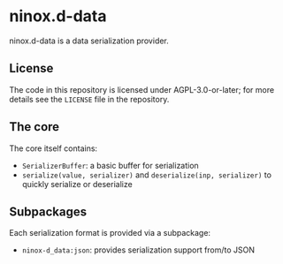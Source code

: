 # ninox.d-data

ninox.d-data is a data serialization provider.

## License

The code in this repository is licensed under AGPL-3.0-or-later; for more details see the `LICENSE` file in the repository.

## The core

The core itself contains:
- `SerializerBuffer`: a basic buffer for serialization
- `serialize(value, serializer)` and `deserialize(inp, serializer)` to quickly serialize or deserialize

## Subpackages

Each serialization format is provided via a subpackage:
- `ninox-d_data:json`: provides serialization support from/to JSON